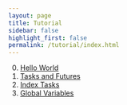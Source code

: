 ```yaml
---
layout: page
title: Tutorial
sidebar: false
highlight_first: false
permalink: /tutorial/index.html
---
```


 0. [Hello World](00_hello_world)
 1. [Tasks and Futures](01_tasks_and_futures)
 2. [Index Tasks](02_index_tasks)
 2. [Global Variables](03_global_vars)
